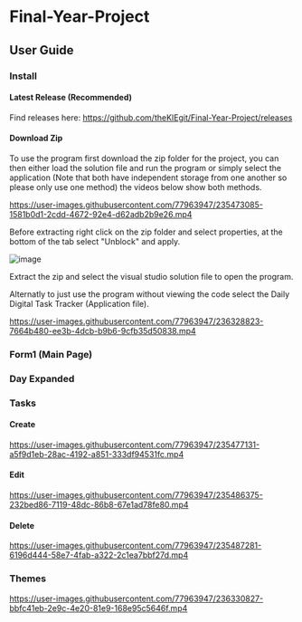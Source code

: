 # Final-Year-Project
## User Guide
### Install

#### Latest Release (Recommended)
Find releases here: https://github.com/theKIEgit/Final-Year-Project/releases 

#### Download Zip

To use the program first download the zip folder for the project, you can then either load the solution file and run the program or simply select the application (Note that both have independent storage from one another so please only use one method) the videos below show both methods.

https://user-images.githubusercontent.com/77963947/235473085-1581b0d1-2cdd-4672-92e4-d62adb2b9e26.mp4



Before extracting right click on the zip folder and select properties, at the bottom of the tab select "Unblock" and apply.

![image](https://user-images.githubusercontent.com/77963947/235445352-82e7737f-acc1-4e1f-b4b3-8556b02f6277.png)

Extract the zip and select the visual studio solution file to open the program.

Alternatly to just use the program without viewing the code select the Daily Digital Task Tracker (Application file).



https://user-images.githubusercontent.com/77963947/236328823-7664b480-ee3b-4dcb-b9b6-9cfb35d50838.mp4



### Form1 (Main Page)

### Day Expanded

### Tasks

#### Create

https://user-images.githubusercontent.com/77963947/235477131-a5f9d1eb-28ac-4192-a851-333df94531fc.mp4

#### Edit


https://user-images.githubusercontent.com/77963947/235486375-232bed86-7119-48dc-86b8-67e1ad78fe80.mp4


#### Delete


https://user-images.githubusercontent.com/77963947/235487281-6196d444-58e7-4fab-a322-2c1ea7bbf27d.mp4


### Themes


https://user-images.githubusercontent.com/77963947/236330827-bbfc41eb-2e9c-4e20-81e9-168e95c5646f.mp4



